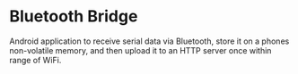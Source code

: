 Bluetooth Bridge
================

Android application to receive serial data via Bluetooth, store it on a phones non-volatile memory, and then upload it to an HTTP server once within range of WiFi.